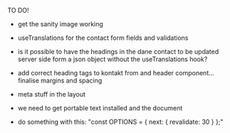TO DO!

- get the sanity image working
- useTranslations for the contact form fields and validations
- is it possible to have the headings in the dane contact to be updated server side form a json object without the useTranslations hook?
- add correct heading tags to kontakt from and header component... finalise margins and spacing

- meta stuff in the layout
- we need to get portable text installed and the document
- do something with this: "const OPTIONS = { next: { revalidate: 30 } };"

